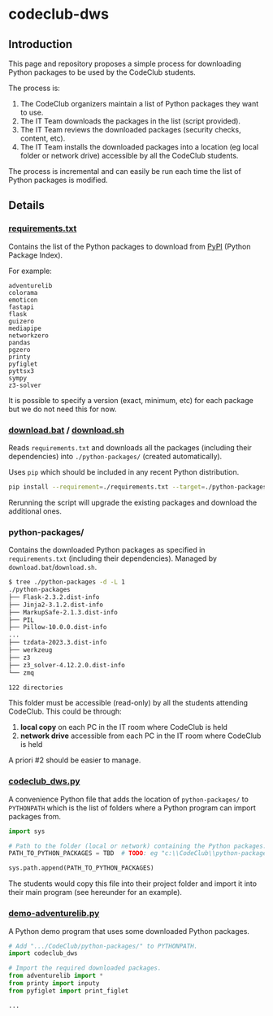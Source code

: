 # codeclub-dws

## Introduction

This page and repository proposes a simple process for downloading Python packages to be used by the CodeClub students.

The process is:
1. The CodeClub organizers maintain a list of Python packages they want to use.
2. The IT Team downloads the packages in the list (script provided).
3. The IT Team reviews the downloaded packages (security checks, content, etc).
4. The IT Team installs the downloaded packages into a location (eg local folder or network drive) accessible by all the CodeClub students.

The process is incremental and can easily be run each time the list of Python packages is modified.

## Details

### [requirements.txt](requirements.txt)

Contains the list of the Python packages to download from [PyPI](https://pypi.org) (Python Package Index). 

For example:

```
adventurelib
colorama
emoticon
fastapi
flask
guizero
mediapipe
networkzero
pandas
pgzero
printy
pyfiglet
pyttsx3
sympy
z3-solver
```

It is possible to specify a version (exact, minimum, etc) for each package but we do not need this for now. 

### [download.bat](download.bat) / [download.sh](download.sh)

Reads `requirements.txt` and downloads all the packages (including their dependencies) into `./python-packages/` (created automatically). 

Uses `pip` which should be included in any recent Python distribution.

```bash
pip install --requirement=./requirements.txt --target=./python-packages --upgrade
```

Rerunning the script will upgrade the existing packages and download the additional ones.
  
### python-packages/

Contains the downloaded Python packages as specified in `requirements.txt` (including their dependencies). Managed by `download.bat`/`download.sh`.

```bash
$ tree ./python-packages -d -L 1
./python-packages
├── Flask-2.3.2.dist-info
├── Jinja2-3.1.2.dist-info
├── MarkupSafe-2.1.3.dist-info
├── PIL
├── Pillow-10.0.0.dist-info
...
├── tzdata-2023.3.dist-info
├── werkzeug
├── z3
├── z3_solver-4.12.2.0.dist-info
└── zmq

122 directories
```

This folder must be accessible (read-only) by all the students attending CodeClub. This could be through:

1. **local copy** on each PC in the IT room where CodeClub is held
2. **network drive** accessible from each PC in the IT room where CodeClub is held

A priori #2 should be easier to manage.

### [codeclub_dws.py](codeclub_dws.py)

A convenience Python file that adds the location of `python-packages/` to `PYTHONPATH` which is the list of 
folders where a Python program can import packages from.

```python
import sys

# Path to the folder (local or network) containing the Python packages.
PATH_TO_PYTHON_PACKAGES = TBD  # TODO: eg "c:\\CodeClub\\python-packages" or "\\\\CodeClub\\python-packages"

sys.path.append(PATH_TO_PYTHON_PACKAGES)
```

The students would copy this file into their project folder and import it into their main program (see hereunder for an example).

### [demo-adventurelib.py](demo-adventurelib.py)

A Python demo program that uses some downloaded Python packages. 

```python
# Add ".../CodeClub/python-packages/" to PYTHONPATH.
import codeclub_dws

# Import the required downloaded packages.
from adventurelib import *
from printy import inputy
from pyfiglet import print_figlet

...
```
